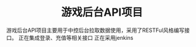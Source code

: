 <p align="center">
    <h1 align="center">游戏后台API项目</h1>
</p>

游戏后台API项目主要用于中控后台拉取数据使用，采用了RESTFul风格编写接口。
正在集成登录、充值等相关接口
正在采用jenkins
